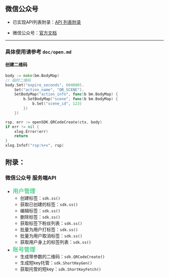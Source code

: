 ## 微信公众号

- 已实现API列表附录：[API 列表附录](https://github.com/go-pay/wechat-sdk/blob/main/doc/open.md#%E9%99%84%E5%BD%95)

- 微信公众号：[官方文档](https://developers.weixin.qq.com/doc/offiaccount/Getting_Started/Overview.html)

---

### 具体使用请参考 `doc/open.md`

#### 创建二维码

```go
body := make(bm.BodyMap)
// 临时二维码
body.Set("expire_seconds", 604800).
	Set("action_name", "QR_SCENE").
	SetBodyMap("action_info", func(b bm.BodyMap) {
		b.SetBodyMap("scene", func(b bm.BodyMap) {
			b.Set("scene_id", 123)
		})
	})

rsp, err := openSDK.QRCodeCreate(ctx, body)
if err != nil {
	xlog.Error(err)
	return
}
xlog.Infof("rsp:%+v", rsp)
```

## 附录：

### 微信公众号 服务端API

* <font color='#07C160' size='4'>用户管理</font>
	* 创建标签：`sdk.ss()`
	* 获取已创建的标签：`sdk.ss()`
	* 编辑标签：`sdk.ss()`
	* 删除标签：`sdk.ss()`
	* 获取标签下粉丝列表：`sdk.ss()`
	* 批量为用户打标签：`sdk.ss()`
	* 批量为用户取消标签：`sdk.ss()`
	* 获取用户身上的标签列表：`sdk.ss()`
* <font color='#07C160' size='4'>账号管理</font>
	* 生成带参数的二维码：`sdk.QRCodeCreate()`
	* 生成短key托管：`sdk.ShortKeyGen()`
	* 获取托管的短key：`sdk.ShortKeyFetch()`
